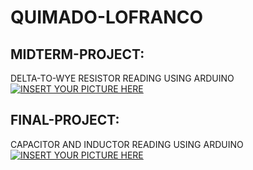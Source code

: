 # QUIMADO-LOFRANCO
## MIDTERM-PROJECT:
DELTA-TO-WYE RESISTOR READING USING ARDUINO
<br>
[![INSERT YOUR PICTURE HERE](https://github.com/BSCPE-2B-EE-1-TERM-1-S-Y-19-20/QUIMADO-LOFRANCO/blob/master/MIDTERM%20-%20PROJECT.png)]()


## FINAL-PROJECT:
CAPACITOR AND INDUCTOR READING USING ARDUINO
<br>
[![INSERT YOUR PICTURE HERE](https://github.com/BSCPE-2B-EE-1-TERM-1-S-Y-19-20/QUIMADO-LOFRANCO/blob/master/FINAL%20-%20PROJECT.png)]()
